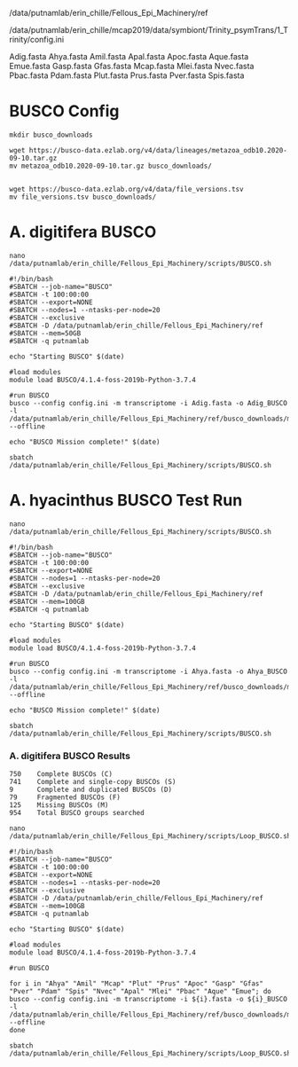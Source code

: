 /data/putnamlab/erin_chille/Fellous_Epi_Machinery/ref

/data/putnamlab/erin_chille/mcap2019/data/symbiont/Trinity_psymTrans/1_Trinity/config.ini


Adig.fasta
Ahya.fasta
Amil.fasta
Apal.fasta
Apoc.fasta
Aque.fasta
Emue.fasta
Gasp.fasta
Gfas.fasta
Mcap.fasta
Mlei.fasta
Nvec.fasta
Pbac.fasta
Pdam.fasta
Plut.fasta
Prus.fasta
Pver.fasta
Spis.fasta


# BUSCO Config

```
mkdir busco_downloads

wget https://busco-data.ezlab.org/v4/data/lineages/metazoa_odb10.2020-09-10.tar.gz
mv metazoa_odb10.2020-09-10.tar.gz busco_downloads/


wget https://busco-data.ezlab.org/v4/data/file_versions.tsv
mv file_versions.tsv busco_downloads/
```

# A. digitifera BUSCO
```
nano /data/putnamlab/erin_chille/Fellous_Epi_Machinery/scripts/BUSCO.sh
```

```
#!/bin/bash
#SBATCH --job-name="BUSCO"
#SBATCH -t 100:00:00
#SBATCH --export=NONE
#SBATCH --nodes=1 --ntasks-per-node=20
#SBATCH --exclusive
#SBATCH -D /data/putnamlab/erin_chille/Fellous_Epi_Machinery/ref
#SBATCH --mem=50GB
#SBATCH -q putnamlab

echo "Starting BUSCO" $(date)

#load modules
module load BUSCO/4.1.4-foss-2019b-Python-3.7.4

#run BUSCO
busco --config config.ini -m transcriptome -i Adig.fasta -o Adig_BUSCO -l /data/putnamlab/erin_chille/Fellous_Epi_Machinery/ref/busco_downloads/metazoa_odb10 --offline

echo "BUSCO Mission complete!" $(date)
```
```
sbatch /data/putnamlab/erin_chille/Fellous_Epi_Machinery/scripts/BUSCO.sh
```

# A. hyacinthus BUSCO Test Run 
```
nano /data/putnamlab/erin_chille/Fellous_Epi_Machinery/scripts/BUSCO.sh
```

```
#!/bin/bash
#SBATCH --job-name="BUSCO"
#SBATCH -t 100:00:00
#SBATCH --export=NONE
#SBATCH --nodes=1 --ntasks-per-node=20
#SBATCH --exclusive
#SBATCH -D /data/putnamlab/erin_chille/Fellous_Epi_Machinery/ref
#SBATCH --mem=100GB
#SBATCH -q putnamlab

echo "Starting BUSCO" $(date)

#load modules
module load BUSCO/4.1.4-foss-2019b-Python-3.7.4

#run BUSCO
busco --config config.ini -m transcriptome -i Ahya.fasta -o Ahya_BUSCO -l /data/putnamlab/erin_chille/Fellous_Epi_Machinery/ref/busco_downloads/metazoa_odb10 --offline

echo "BUSCO Mission complete!" $(date)
```
```
sbatch /data/putnamlab/erin_chille/Fellous_Epi_Machinery/scripts/BUSCO.sh
```

### A. digitifera BUSCO Results
```C:78.6%[S:77.7%,D:0.9%],F:8.3%,M:13.1%,n:954
750    Complete BUSCOs (C)                       
741    Complete and single-copy BUSCOs (S)       
9      Complete and duplicated BUSCOs (D)        
79     Fragmented BUSCOs (F)                     
125    Missing BUSCOs (M)                        
954    Total BUSCO groups searched
```


```
nano /data/putnamlab/erin_chille/Fellous_Epi_Machinery/scripts/Loop_BUSCO.sh
```

```
#!/bin/bash
#SBATCH --job-name="BUSCO"
#SBATCH -t 100:00:00
#SBATCH --export=NONE
#SBATCH --nodes=1 --ntasks-per-node=20
#SBATCH --exclusive
#SBATCH -D /data/putnamlab/erin_chille/Fellous_Epi_Machinery/ref
#SBATCH --mem=100GB
#SBATCH -q putnamlab

echo "Starting BUSCO" $(date)

#load modules
module load BUSCO/4.1.4-foss-2019b-Python-3.7.4

#run BUSCO

for i in "Ahya" "Amil" "Mcap" "Plut" "Prus" "Apoc" "Gasp" "Gfas" "Pver" "Pdam" "Spis" "Nvec" "Apal" "Mlei" "Pbac" "Aque" "Emue"; do
busco --config config.ini -m transcriptome -i ${i}.fasta -o ${i}_BUSCO -l /data/putnamlab/erin_chille/Fellous_Epi_Machinery/ref/busco_downloads/metazoa_odb10 --offline
done
```

```
sbatch /data/putnamlab/erin_chille/Fellous_Epi_Machinery/scripts/Loop_BUSCO.sh
```